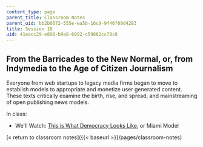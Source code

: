 ```yaml
---
content_type: page
parent_title: Classroom Notes
parent_uid: bb2b6672-555e-ea5b-16c9-9f46f09d4283
title: Session 10
uid: 41eacc29-e898-b9a8-6092-c59862cc79c8
---
```


From the Barricades to the New Normal, or, from Indymedia to the Age of Citizen Journalism
------------------------------------------------------------------------------------------

Everyone from web startups to legacy media firms began to move to establish models to appropriate and monetize user generated content. These texts critically examine the birth, rise, and spread, and mainstreaming of open publishing news models.

In class:

*   We'll Watch: [This is What Democracy Looks Like](http://www.imdb.com/title/tt0265871/), or Miami Model

[« return to classroom notes]({{< baseurl >}}/pages/classroom-notes)
